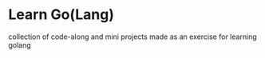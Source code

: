 # Learn Go(Lang)
collection of code-along and mini projects made as an exercise for learning golang

